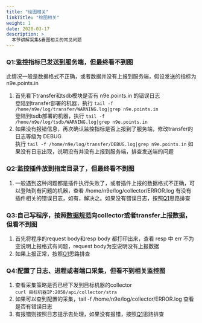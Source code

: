 ```yaml
---
title: "绘图相关"
linkTitle: "绘图相关"
weight: 1
date: 2020-03-17
description: >
  本节讲解采集&看图相关的常见问题
---
```

### Q1:监控指标已发送到服务端，但最终看不到图
此情况一般是数据格式不正确，或者数据并没有上报到服务端，假设发送的指标为 n9e.points.in
1. 首先看下transfer和tsdb模块是否有 n9e.points.in 的错误日志   
登陆到transfer部署的机器，执行 `tail -f /home/n9e/log/transfer/WARNING.log|grep n9e.points.in`   
登陆到tsdb部署的机器，执行 `tail -f /home/n9e/log/tsdb/WARNING.log|grep n9e.points.in`
2. 如果没有报错信息，再次确认监控指标是否上报到了服务端，修改transfer的日志等级为 DEBUG   
执行 `tail -f /home/n9e/log/transfer/DEBUG.log|grep n9e.points.in` 如果没有日志出现，说明没有并没有上报到服务端，排查发送端的问题

### Q2:监控插件放到指定目录了，但最终看不到图
1. 一般遇到这种问题都是插件执行失败了，或者插件上报的数据格式不正确，可以登陆到有问题的机器，查看 /home/n9e/log/collector/ERROR.log 有没有插件相关的错误日志，如有，解决之。如果没有错误日志，按照[Q1](#q1)思路排查

### Q3:自己写程序，按照[数据规范](../usage/metric/)向collector或者transfer上报数据，但看不到图 
1. 首先将程序的request body和resp body 都打印出来，查看 resp 中 err 不为空说明上报格式有问题，request body为空说明没有上报数据
2. 如果上报正常，按照[Q1](#q1)思路排查

### Q4:配置了日志、进程或者端口采集，但看不到相关监控图
1. 查看采集策略是否已经下发到目标机器的collector       
`curl 目标机器IP:2058/api/collector/stra`
2. 如果可以查到配置的采集，tail -f /home/n9e/log/collector/ERROR.log 查看是否有错误日志
3. 有报错则按照日志提示去处理，如果没有报错，按照[Q1](#q1)思路排查